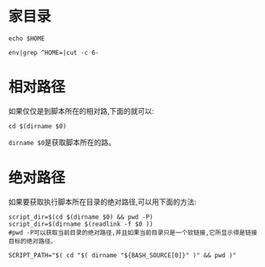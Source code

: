 # 家目录

```shell
echo $HOME

env|grep ^HOME=|cut -c 6-
```

# 相对路径

如果仅仅是到脚本所在的相对路,下面的就可以:
```shell
cd $(dirname $0)
```
`dirname $0`是获取脚本所在的路。

# 绝对路径

如果要获取执行脚本所在目录的绝对路径,可以用下面的方法:
```shell
script_dir=$(cd $(dirname $0) && pwd -P)
script_dir=$(dirname $(readlink -f $0 ))
#pwd -P可以获取当前目录的绝对路径,并且如果当前目录只是一个软链接,它所显示得是链接目标的绝对路径。

SCRIPT_PATH="$( cd "$( dirname "${BASH_SOURCE[0]}" )" && pwd )"
```